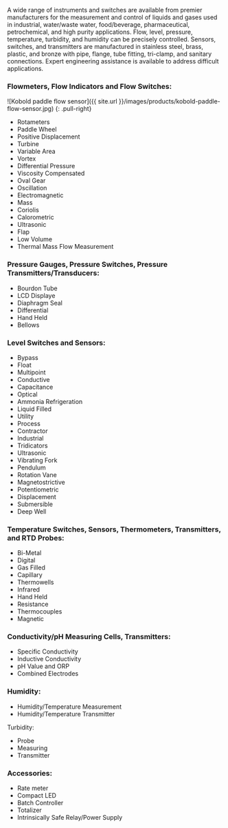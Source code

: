 A wide range of instruments and switches are available from premier
manufacturers for the measurement and control of liquids and gases used in
industrial, water/waste water, food/beverage, pharmaceutical, petrochemical,
and high purity applications. Flow, level, pressure, temperature, turbidity,
and humidity can be precisely controlled. Sensors, switches, and transmitters
are manufactured in stainless steel, brass, plastic, and bronze with pipe,
flange, tube fitting, tri-clamp, and sanitary connections. Expert engineering
assistance is available to address difficult applications.

### Flowmeters, Flow Indicators and Flow Switches:

![Kobold paddle flow sensor]({{ site.url }}/images/products/kobold-paddle-flow-sensor.jpg)
{: .pull-right}

- Rotameters
- Paddle Wheel
- Positive Displacement
- Turbine
- Variable Area
- Vortex
- Differential Pressure
- Viscosity Compensated
- Oval Gear
- Oscillation
- Electromagnetic
- Mass
- Coriolis
- Calorometric
- Ultrasonic
- Flap
- Low Volume
- Thermal Mass Flow Measurement

### Pressure Gauges, Pressure Switches, Pressure Transmitters/Transducers:

- Bourdon Tube
- LCD Displaye
- Diaphragm Seal
- Differential
- Hand Held
- Bellows

### Level Switches and Sensors:

- Bypass
- Float
- Multipoint
- Conductive
- Capacitance
- Optical
- Ammonia Refrigeration
- Liquid Filled
- Utility
- Process
- Contractor
- Industrial
- Tridicators
- Ultrasonic
- Vibrating Fork
- Pendulum
- Rotation Vane
- Magnetostrictive
- Potentiometric
- Displacement
- Submersible
- Deep Well

### Temperature Switches, Sensors, Thermometers, Transmitters, and RTD Probes:

- Bi-Metal
- Digital
- Gas Filled
- Capillary
- Thermowells
- Infrared
- Hand Held
- Resistance
- Thermocouples
- Magnetic

### Conductivity/pH Measuring Cells, Transmitters:

- Specific Conductivity
- Inductive Conductivity
- pH Value and ORP
- Combined Electrodes

### Humidity:

- Humidity/Temperature Measurement
- Humidity/Temperature Transmitter

Turbidity:

- Probe
- Measuring
- Transmitter

### Accessories:

- Rate meter
- Compact LED
- Batch Controller
- Totalizer
- Intrinsically Safe Relay/Power Supply
